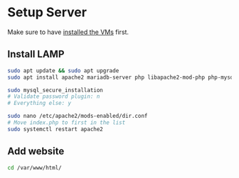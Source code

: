 # Setup Server

Make sure to have [installed the VMs](InstallVMs.md) first.

## Install LAMP

```sh
sudo apt update && sudo apt upgrade
sudo apt install apache2 mariadb-server php libapache2-mod-php php-mysql

sudo mysql_secure_installation
# Validate password plugin: n
# Everything else: y

sudo nano /etc/apache2/mods-enabled/dir.conf
# Move index.php to first in the list
sudo systemctl restart apache2
```

## Add website

```sh
cd /var/www/html/
```